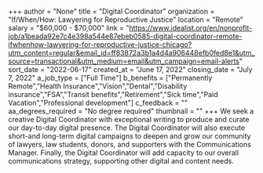+++
author = "None"
title = "Digital Coordinator"
organization = "If/When/How: Lawyering for Reproductive Justice"
location = "Remote"
salary = "$60,000 - $70,000"
link = "https://www.idealist.org/en/nonprofit-job/a1beada92e7c4e398a544e87ebeb0585-digital-coordinator-remote-ifwhenhow-lawyering-for-reproductive-justice-chicago?utm_content=regular&email_id=ff83872a3b1a4d4a906448efb0fed8e1&utm_source=transactional&utm_medium=email&utm_campaign=email-alerts"
sort_date = "2022-06-17"
created_at = "June 17, 2022"
closing_date = "July 7, 2022"
a_job_type = ["Full Time"]
b_benefits = ["Permanently Remote","Health Insurance","Vision","Dental","Disability insurance","FSA","Transit benefits","Retirement","Sick time","Paid Vacation","Professional development"]
c_feedback = ""
aa_degrees_required = "No degree required"
thumbnail = ""
+++
We seek a creative Digital Coordinator with exceptional writing to produce and curate our day-to-day digital presence. The Digital Coordinator will also execute short-and long-term digital campaigns to deepen and grow our community of lawyers, law students, donors, and supporters with the Communications Manager. Finally, the Digital Coordinator will add capacity to our overall communications strategy, supporting other digital and content needs.